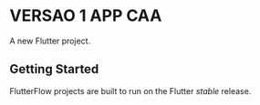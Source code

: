 # VERSAO 1 APP CAA

A new Flutter project.

## Getting Started

FlutterFlow projects are built to run on the Flutter _stable_ release.
